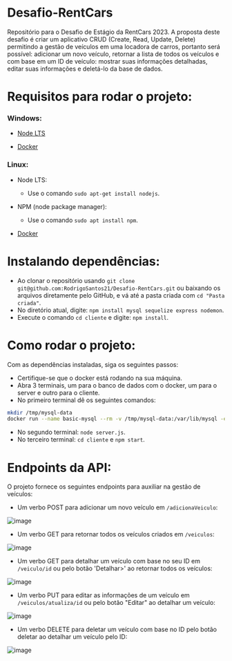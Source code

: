 # Desafio-RentCars
Repositório para o Desafio de Estágio da RentCars 2023. A proposta deste desafio é criar um aplicativo CRUD (Create, Read, Update, Delete) permitindo a gestão de veículos em uma locadora de carros, portanto será possível: adicionar um novo veículo, retornar a lista de todos os veículos e com base em um ID de veículo: mostrar suas informações detalhadas, editar suas informações e deletá-lo da base de dados.

# Requisitos para rodar o projeto:

### Windows:
- [Node LTS](https://nodejs.org/en)
  
- [Docker](https://docs.docker.com/desktop/install/windows-install/)

### Linux:
- Node LTS:
  - Use o comando `sudo apt-get install nodejs`.

- NPM (node package manager):
  - Use o comando `sudo apt install npm`.

- [Docker](https://dev.to/0xkoji/install-docker-on-wsl2-2ma5)

# Instalando dependências:

- Ao clonar o repositório usando `git clone git@github.com:RodrigoSantos21/Desafio-RentCars.git` ou baixando os arquivos diretamente pelo GitHub, e vá até a pasta criada com `cd "Pasta criada"`.
- No diretório atual, digite: `npm install mysql sequelize express nodemon`.
- Execute o comando `cd cliente` e digite: `npm install`.

# Como rodar o projeto:
Com as dependências instaladas, siga os seguintes passos:
- Certifique-se que o docker está rodando na sua máquina.
- Abra 3 terminais, um para o banco de dados com o docker, um para o server e outro para o cliente.
- No primeiro terminal dê os seguintes comandos:
```bash
mkdir /tmp/mysql-data
docker run --name basic-mysql --rm -v /tmp/mysql-data:/var/lib/mysql -e MYSQL_ROOT_PASSWORD=ANSKk08aPEDbFjDO -e MYSQL_DATABASE=testing -p 3307:3306 -it mysql:8.0
```
- No segundo terminal: `node server.js`.
- No terceiro terminal: `cd cliente` e `npm start`.

# Endpoints da API:
O projeto fornece os seguintes endpoints para auxiliar na gestão de veículos:
- Um verbo POST para adicionar um novo veículo em `/adicionaVeiculo`:
  
![image](https://github.com/RodrigoSantos21/Desafio-RentCars/assets/106289934/743f397e-6d65-4ee7-bb98-66a161c7fbd2)

- Um verbo GET para retornar todos os veículos criados em `/veiculos`:
  
![image](https://github.com/RodrigoSantos21/Desafio-RentCars/assets/106289934/7dc7b369-2103-473c-9fb1-6c028424e9c6)

- Um verbo GET para detalhar um veículo com base no seu ID em `/veiculo/id` ou pelo botão 'Detalhar>' ao retornar todos os veículos:

![image](https://github.com/RodrigoSantos21/Desafio-RentCars/assets/106289934/ade8857d-433a-4870-bc21-ec6fbd5bb154)

- Um verbo PUT para editar as informações de um veículo em `/veiculos/atualiza/id` ou pelo botão "Editar" ao detalhar um veículo:

![image](https://github.com/RodrigoSantos21/Desafio-RentCars/assets/106289934/69fbac88-576a-43b1-a744-bdfe32fbf0e2)

- Um verbo DELETE para deletar um veículo com base no ID pelo botão deletar ao detalhar um veículo pelo ID:

![image](https://github.com/RodrigoSantos21/Desafio-RentCars/assets/106289934/8ec75ded-7153-4b19-9eba-8eceefc483ea)
